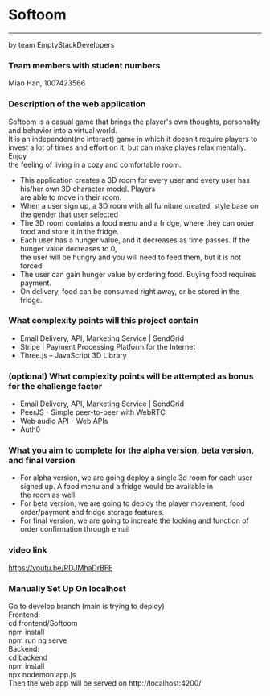 # Softoom

---

by team EmptyStackDevelopers

### Team members with student numbers

Miao Han, 1007423566

### Description of the web application

Softoom is a casual game that brings the player's own thoughts, personality and behavior into a virtual world.<br/>
It is an independent(no interact) game in which it doesn't require players to invest a lot of times and effort on it, but can make playes relax mentally. Enjoy<br/>
the feeling of living in a cozy and comfortable room. <br/>

- This application creates a 3D room for every user and every user has his/her own 3D character model. Players <br/>
  are able to move in their room. <br/>
- When a user sign up, a 3D room with all furniture created, style base on the gender that user selected<br/>
- The 3D room contains a food menu and a fridge, where they can order food and store it in the fridge.<br/>
- Each user has a hunger value, and it decreases as time passes. If the hunger value decreases to 0,<br/>
  the user will be hungry and you will need to feed them, but it is not forced<br/>
- The user can gain hunger value by ordering food. Buying food requires payment.<br/>
- On delivery, food can be consumed right away, or be stored in the fridge.<br/>

### What complexity points will this project contain

- Email Delivery, API, Marketing Service | SendGrid
- Stripe | Payment Processing Platform for the Internet
- Three.js – JavaScript 3D Library

### (optional) What complexity points will be attempted as bonus for the challenge factor

- Email Delivery, API, Marketing Service | SendGrid
- PeerJS - Simple peer-to-peer with WebRTC
- Web audio API - Web APIs
- Auth0

### What you aim to complete for the alpha version, beta version, and final version

- For alpha version, we are going deploy a single 3d room for each user signed up. A food menu and a fridge would be available in<br/>
  the room as well.<br/>
- For beta version, we are going to deploy the player movement, food order/payment and fridge storage features.<br/>
- For final version, we are going to increate the looking and function of order confirmation through email<br/>

### video link

https://youtu.be/RDJMhaDrBFE

### Manually Set Up On localhost
Go to develop branch (main is trying to deploy)<br/>
Frontend:<br/>
cd frontend/Softoom<br/>
npm install<br/>
npm run ng serve<br/>
Backend:<br/>
cd backend<br/>
npm install<br/>
npx nodemon app.js<br/>
Then the web app will be served on http://localhost:4200/
